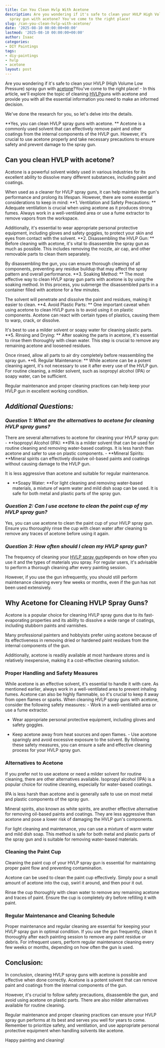 ```yaml
---
title: Can You Clean Hvlp With Acetone
description: Are you wondering if it's safe to clean your HVLP High Volume Low Pressure
  spray gun with acetone? You've come to the right place!
slug: /can-you-clean-hvlp-with-acetone/
date: '2025-08-10 00:00:00+00:00'
lastmod: '2025-08-10 00:00:00+00:00'
author: Isaac
categories:
- DIY Paintings
tags:
- diy-paintings
- hvlp
- acetone
layout: post
---
```

Are you wondering if it's safe to clean your HVLP (High Volume Low Pressure) spray gun with [acetone](https://pestpolicy.com/does-acetone-remove-paint/)?You've come to the right place! - In this article, we'll explore the topic of cleaning [HVLP](https://pestpolicy.com/how-to-use-an-hvlp-paint-sprayer/)guns with acetone and provide you with all the essential information you need to make an informed decision.

We've done the research for you, so let's delve into the details.

**Yes, you can clean HVLP spray guns with acetone. ** Acetone is a commonly used solvent that can effectively remove paint and other coatings from the internal components of the HVLP gun. However, it's crucial to use acetone properly and take necessary precautions to ensure safety and prevent damage to the spray gun.

##  Can you clean HVLP with acetone?

Acetone is a powerful solvent widely used in various industries for its excellent ability to dissolve many different substances, including paint and coatings.

When used as a cleaner for HVLP spray guns, it can help maintain the gun's performance and prolong its lifespan. However, there are some essential considerations to keep in mind: **1. Ventilation and Safety Precautions: ** Adequate ventilation is crucial when using acetone as it produces strong fumes. Always work in a well-ventilated area or use a fume extractor to remove vapors from the workspace.

Additionally, it's essential to wear appropriate personal protective equipment, including gloves and safety goggles, to protect your skin and eyes from contact with the solvent. **2. Disassembling the HVLP Gun: ** Before cleaning with acetone, it's vital to disassemble the spray gun as much as possible. This includes removing the nozzle, air cap, and other removable parts to clean them separately.

By disassembling the gun, you can ensure thorough cleaning of all components, preventing any residue buildup that may affect the spray pattern and overall performance. **3. Soaking Method: ** The most effective way to clean HVLP spray gun parts with acetone is by using the soaking method. In this process, you submerge the disassembled parts in a container filled with acetone for a few minutes.

The solvent will penetrate and dissolve the paint and residues, making it easier to clean. **4. Avoid Plastic Parts: ** One important caveat when using acetone to clean HVLP guns is to avoid using it on plastic components. Acetone can react with certain types of plastics, causing them to warp, crack, or dissolve.

It's best to use a milder solvent or soapy water for cleaning plastic parts. **5. Rinsing and Drying: ** After soaking the parts in acetone, it's essential to rinse them thoroughly with clean water. This step is crucial to remove any remaining acetone and loosened residues.

Once rinsed, allow all parts to air dry completely before reassembling the spray gun. **6. Regular Maintenance: ** While acetone can be a potent cleaning agent, it's not necessary to use it after every use of the HVLP gun. For routine cleaning, a milder solvent, such as isopropyl alcohol (IPA) or soapy water, can be sufficient.

Regular maintenance and proper cleaning practices can help keep your HVLP gun in excellent working condition.

##  *Additional Questions:*

###  *Question 1: What are the alternatives to acetone for cleaning HVLP spray guns?*

There are several alternatives to acetone for cleaning your HVLP spray gun: - **Isopropyl Alcohol (IPA): **IPA is a milder solvent that can be used for routine cleaning and removing water-based coatings. It is less harsh than acetone and safer to use on plastic components. - **Mineral Spirits: **Mineral spirits can effectively dissolve oil-based paints and coatings without causing damage to the HVLP gun.

It is less aggressive than acetone and suitable for regular maintenance.

- **Soapy Water: **For light cleaning and removing water-based materials, a mixture of warm water and mild dish soap can be used. It is safe for both metal and plastic parts of the spray gun.

###  *Question 2: Can I use acetone to clean the paint cup of my HVLP spray gun?*

Yes, you can use acetone to clean the paint cup of your HVLP spray gun. Ensure you thoroughly rinse the cup with clean water after cleaning to remove any traces of acetone before using it again.

###  *Question 3: How often should I clean my HVLP spray gun?*

The frequency of cleaning your [HVLP spray gun](https://pestpolicy.com/best-hvlp-spray-gun-for-woodworking/)depends on how often you use it and the types of materials you spray. For regular users, it's advisable to perform a thorough cleaning after every painting session.

However, if you use the gun infrequently, you should still perform maintenance cleaning every few weeks or months, even if the gun has not been used extensively.

##  **Why Acetone for Cleaning HVLP Spray Guns?**

Acetone is a popular choice for cleaning HVLP spray guns due to its fast-evaporating properties and its ability to dissolve a wide range of coatings, including stubborn paints and varnishes.

Many professional painters and hobbyists prefer using acetone because of its effectiveness in removing dried or hardened paint residues from the internal components of the gun.

Additionally, acetone is readily available at most hardware stores and is relatively inexpensive, making it a cost-effective cleaning solution.

###  **Proper Handling and Safety Measures**

While acetone is an effective solvent, it's essential to handle it with care. As mentioned earlier, always work in a well-ventilated area to prevent inhaling fumes. Acetone can also be highly flammable, so it's crucial to keep it away from open flames or sparks. When cleaning HVLP spray guns with acetone, consider the following safety measures: - Work in a well-ventilated area or use a fume extractor.

- Wear appropriate personal protective equipment, including gloves and safety goggles.

- Keep acetone away from heat sources and open flames. - Use acetone sparingly and avoid excessive exposure to the solvent. By following these safety measures, you can ensure a safe and effective cleaning process for your HVLP spray gun.

###  **Alternatives to Acetone**

If you prefer not to use acetone or need a milder solvent for routine cleaning, there are other alternatives available. Isopropyl alcohol (IPA) is a popular choice for routine cleaning, especially for water-based coatings.

IPA is less harsh than acetone and is generally safe to use on most metal and plastic components of the spray gun.

Mineral spirits, also known as white spirits, are another effective alternative for removing oil-based paints and coatings. They are less aggressive than acetone and pose a lower risk of damaging the HVLP gun's components.

For light cleaning and maintenance, you can use a mixture of warm water and mild dish soap. This method is safe for both metal and plastic parts of the spray gun and is suitable for removing water-based materials.

###  **Cleaning the Paint Cup**

Cleaning the paint cup of your HVLP spray gun is essential for maintaining proper paint flow and preventing contamination.

Acetone can be used to clean the paint cup effectively. Simply pour a small amount of acetone into the cup, swirl it around, and then pour it out.

Rinse the cup thoroughly with clean water to remove any remaining acetone and traces of paint. Ensure the cup is completely dry before refilling it with paint.

###  **Regular Maintenance and Cleaning Schedule**

Proper maintenance and regular cleaning are essential for keeping your HVLP spray gun in optimal condition. If you use the gun frequently, clean it thoroughly after each painting session to remove any paint residue or debris. For infrequent users, perform regular maintenance cleaning every few weeks or months, depending on how often the gun is used.

##  **Conclusion:**

In conclusion, cleaning HVLP spray guns with acetone is possible and effective when done correctly. Acetone is a potent solvent that can remove paint and coatings from the internal components of the gun.

However, it's crucial to follow safety precautions, disassemble the gun, and avoid using acetone on plastic parts. There are also milder alternatives available for routine cleaning.

Regular maintenance and proper cleaning practices can ensure your HVLP spray gun performs at its best and serves you well for years to come. Remember to prioritize safety, and ventilation, and use appropriate personal protective equipment when handling solvents like acetone.

Happy painting and cleaning!